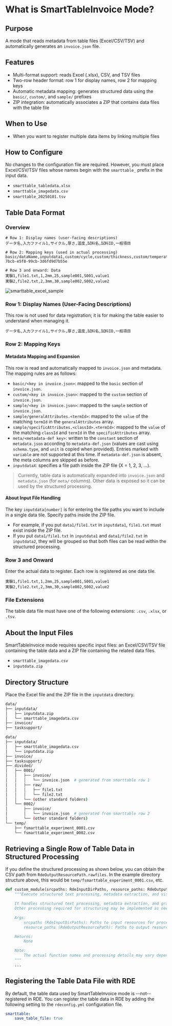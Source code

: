 # What is SmartTableInvoice Mode?

## Purpose

A mode that reads metadata from table files (Excel/CSV/TSV) and automatically generates an `invoice.json` file.

## Features

- Multi-format support: reads Excel (.xlsx), CSV, and TSV files
- Two-row header format: row 1 for display names, row 2 for mapping keys
- Automatic metadata mapping: generates structured data using the `basic/`, `custom/`, and `sample/` prefixes
- ZIP integration: automatically associates a ZIP that contains data files with the table file

## When to Use

- When you want to register multiple data items by linking multiple files

## How to Configure

No changes to the configuration file are required. However, you must place Excel/CSV/TSV files whose names begin with the `smarttable_` prefix in the input data.

- `smarttable_tabledata.xlsx`
- `smarttable_imagedata.csv`
- `smarttable_20250101.tsv`

## Table Data Format

### Overview

```csv
# Row 1: Display names (user-facing descriptions)
データ名,入力ファイル1,サイクル,厚さ,温度,試料名,試料ID,一般項目

# Row 2: Mapping keys (used in actual processing)
basic/dataName,inputdata1,custom/cycle,custom/thickness,custom/temperature,sample/names,sample/sampleId,sample/generalAttributes.3adf9874-7bcb-e5f8-99cb-3d6fd9d7b55e

# Row 3 and onward: Data
実験1,file1.txt,1,2mm,25,sample001,S001,value1
実験2,file2.txt,2,3mm,30,sample002,S002,value2
```

![smarttable_excel_sample](../../img/smarttable_excel_sample.png)

### Row 1: Display Names (User-Facing Descriptions)

This row is not used for data registration; it is for making the table easier to understand when managing it.

```csv
データ名,入力ファイル1,サイクル,厚さ,温度,試料名,試料ID,一般項目
```

### Row 2: Mapping Keys

#### Metadata Mapping and Expansion

This row is read and automatically mapped to `invoice.json` and metadata. The mapping rules are as follows:

- `basic/<key in invoice.json>`: mapped to the `basic` section of `invoice.json`.
- `custom/<key in invoice.json>`: mapped to the `custom` section of `invoice.json`.
- `sample/<key in invoice.json>`: mapped to the `sample` section of `invoice.json`.
- `sample/generalAttributes.<termId>`: mapped to the `value` of the matching `termId` in the `generalAttributes` array.
- `sample/specificAttributes.<classId>.<termId>`: mapped to the `value` of the matching `classId` and `termId` in the `specificAttributes` array.
- `meta/<metadata-def key>`: written to the `constant` section of `metadata.json` according to `metadata-def.json` (values are cast using `schema.type`, and `unit` is copied when provided). Entries marked with `variable` are not supported at this time. If `metadata-def.json` is absent, the meta columns are skipped as before.
- `inputdataX`: specifies a file path inside the ZIP file (X = 1, 2, 3, …).

> Currently, table data is automatically expanded into `invoice.json` and `metadata.json` (for `meta/` columns). Other data is exposed so it can be used by the structured processing.

#### About Input File Handling

The key `inputdata[number]` is for entering the file paths you want to include in a single data tile. Specify paths inside the ZIP file.

- For example, if you put `data1/file1.txt` in `inputdata1`, `file1.txt` must exist inside the ZIP file.
- If you put `data1/file1.txt` in `inputdata1` and `data1/file2.txt` in `inputdata2`, they will be grouped so that both files can be read within the structured processing.

### Row 3 and Onward

Enter the actual data to register. Each row is registered as one data tile.

```csv
実験1,file1.txt,1,2mm,25,sample001,S001,value1
実験2,file2.txt,2,3mm,30,sample002,S002,value2
```

### File Extensions

The table data file must have one of the following extensions: `.csv`, `.xlsx`, or `.tsv`.

## About the Input Files

SmartTableInvoice mode requires specific input files: an Excel/CSV/TSV file containing the table data and a ZIP file containing the related data files.

- `smarttable_imagedata.csv`
- `inputdata.zip`

## Directory Structure

Place the Excel file and the ZIP file in the `inputdata` directory.

```bash
data/
├── inputdata/
│   ├── inputdata.zip
│   └── smarttable_imagedata.csv
├── invoice/
├── tasksupport/
```

```bash
data/
├── inputdata/
│   ├── smarttable_imagedata.csv
│   └── inputdata.zip
├── invoice/
├── tasksupport/
├── divided/
│   ├── 0001/
│   │   ├── invoice/
│   │   │   └── invoice.json  # generated from smarttable row 1
│   │   ├── raw/
│   │   │   ├── file1.txt
│   │   │   └── file2.txt
│   │   └── (other standard folders)
│   └── 0002/
│       ├── invoice/
│       │   └── invoice.json  # generated from smarttable row 2
│       └── (other standard folders)
└── temp/
    ├── fsmarttable_experiment_0001.csv
    └── fsmarttable_experiment_0002.csv
```

## Retrieving a Single Row of Table Data in Structured Processing

If you define the structured processing as shown below, you can obtain the CSV path from `RdeOutputResourcePath.rawfiles`. In the example directory structure above, this would be `temp/fsmarttable_experiment_0001.csv`, etc.

```python
def custom_module(srcpaths: RdeInputDirPaths, resource_paths: RdeOutputResourcePath) -> None:
    """Execute structured text processing, metadata extraction, and visualization.

    It handles structured text processing, metadata extraction, and graphing.
    Other processing required for structuring may be implemented as needed.

    Args:
        srcpaths (RdeInputDirPaths): Paths to input resources for processing.
        resource_paths (RdeOutputResourcePath): Paths to output resources for saving results.

    Returns:
        None

    Note:
        The actual function names and processing details may vary depending on the project.
    """
    ...
```

## Registering the Table Data File with RDE

By default, the table data used by SmartTableInvoice mode is --not-- registered in RDE. You can register the table data in RDE by adding the following setting to the `rdeconfig.yml` configuration file.

```yaml
smarttable:
    save_table_file: true
```
